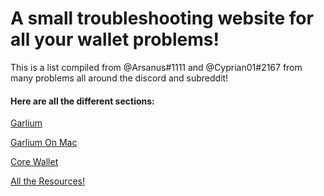 # A small troubleshooting website for all your wallet problems!

This is a list compiled from @Arsanus#1111 and @Cyprian01#2167 from many problems all around the discord and subreddit!

#### Here are all the different sections:

[Garlium](https://cyprian831.github.io/Garlium/)

[Garlium On Mac](https://cyprian831.github.io/GarliumMac/)

[Core Wallet](https://cyprian831.github.io/WinCore/)

[All the Resources!](https://cyprian831.github.io/Resources/)

